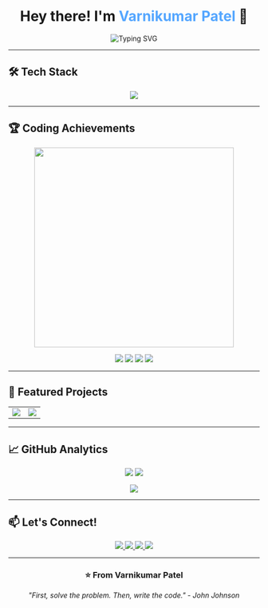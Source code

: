 <!-- 🚀 Stunning GitHub Profile README -->

<h1 align="center">Hey there! I'm <span style="color:#54A6FF">Varnikumar Patel</span> 👋</h1>
<p align="center">
  <img classname="center" src="https://readme-typing-svg.herokuapp.com?font=Fira+Code&pause=1000&color=54A6FF&width=435&lines=Problem+Solver;DSA+Enthusiast;Full+Stack+Developer;Open+Source+Contributor" alt="Typing SVG" />
</p>

---

## 🛠️ Tech Stack

<p align="center">
  <img src="https://skillicons.dev/icons?i=java,cpp,python,html,css,js,react,nodejs,mongodb,express,git,github,figma,&theme=light" />
</p>

---

## 🏆 Coding Achievements

<div align="center">
  <a href="https://leetcode.com/varni1505/">
    <img src="https://leetcard.jacoblin.cool/varni1505?theme=dark&font=ABeeZee&border=0&radius=20&animation=true" width="400"/>
  </a>
  
  <p align="center">
    <img src="https://img.shields.io/badge/Solved-400%2B%20Problems-brightgreen?style=for-the-badge" />
    <img src="https://img.shields.io/badge/Coding%20Score-2000%2B-blue?style=for-the-badge" />
    <img src="https://img.shields.io/badge/Courses-10%2B%20Completed-orange?style=for-the-badge" />
    <img src="https://img.shields.io/badge/Contest%20Rank-Under%20500%20🏆-yellowgreen?style=for-the-badge" />
  </p>
</div>

---

## 🚀 Featured Projects

<div align="center">

<table>
  <tr>
    <td align="center">
      <a href="https://github.com/Varni1512/QuickLingo">
        <img src="https://github-readme-stats.vercel.app/api/pin/?username=Varni1512&repo=LanguageTranslatorExtension&theme=radical&hide_border=true"/>
      </a>
    </td>
    <td align="center">
      <a href="https://github.com/Varni1512/PlacementPrep">
        <img src="https://github-readme-stats.vercel.app/api/pin/?username=Varni1512&repo=PlacementPrep&theme=radical&hide_border=true"/>
      </a>
    </td>
  </tr>
</table>

</div>

---

## 📈 GitHub Analytics

<p align="center">
  <img src="https://github-readme-stats.vercel.app/api?username=Varni1512&show_icons=true&theme=radical&hide_border=true&include_all_commits=true&count_private=true&line_height=24"/>
  <img src="https://github-readme-stats.vercel.app/api/top-langs/?username=Varni1512&layout=compact&theme=radical&hide_border=true"/>
</p>

<p align="center">
  <a href="https://git.io/streak-stats">
    <img src="https://streak-stats.demolab.com?user=Varni1512&theme=radical&hide_border=true&date_format=M%20j%5B%2C%20Y%5D"/>
  </a>
</p>

---

## 📫 Let's Connect!

<p align="center">
  <a href="https://www.linkedin.com/in/varnikumarpatel">
    <img src="https://img.shields.io/badge/LinkedIn-0A66C2?style=for-the-badge&logo=linkedin&logoColor=white"/>
  </a>
  <a href="https://twitter.com/varni152">
    <img src="https://img.shields.io/badge/Twitter-1DA1F2?style=for-the-badge&logo=twitter&logoColor=white"/>
  </a>
  <a href="mailto:varnikumar1512@gmail.com">
    <img src="https://img.shields.io/badge/Gmail-D14836?style=for-the-badge&logo=gmail&logoColor=white"/>
  </a>
  <a href="https://leetcode.com/varni1505/">
    <img src="https://img.shields.io/badge/-LeetCode-FFA116?style=for-the-badge&logo=leetcode&logoColor=black"/>
  </a>
</p>

---

<h3 align="center">⭐ From Varnikumar Patel</h3>
<p align="center"><em>"First, solve the problem. Then, write the code." - John Johnson</em></p>
